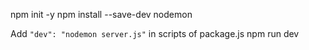 npm init -y
npm install --save-dev nodemon

Add `"dev": "nodemon server.js"` in scripts of package.js
npm run dev
